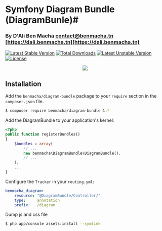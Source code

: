 # Symfony Diagram Bundle (DiagramBunle)#
### By D'Ali Ben Macha <contact@benmacha.tn> [https://dali.benmacha.tn](https://dali.benmacha.tn) ###


[![Latest Stable Version](https://poser.pugx.org/benmacha/diagram-bundle/version)](https://packagist.org/packages/benmacha/diagram-bundle) [![Total Downloads](https://poser.pugx.org/benmacha/diagram-bundle/downloads)](https://packagist.org/packages/benmacha/mousetracker) [![Latest Unstable Version](https://poser.pugx.org/benmacha/diagram-bundle/v/unstable)](//packagist.org/packages/benmacha/diagram-bundle) [![License](https://poser.pugx.org/benmacha/diagram-bundle/license)](https://packagist.org/packages/benmacha/diagram-bundle) 


<p align="center"><a href="https://dali.benmacha.tn" target="_blank">
    <img src="https://server.benmacha.tn/uploads/DiagramBundle.png">
</a></p>

## Installation ##

Add the `benmacha/diagram-bundle` package to your `require` section in the `composer.json` file.

``` bash
$ composer require benmacha/diagram-bundle 1.*
```


Add the DiagramBundle to your application's kernel:

``` php
<?php
public function registerBundles()
{
    $bundles = array(
        // ...
        new benmacha\DiagramBundle\DiagramBundle(),
        // ...
    );
    ...
}
```

Configure the `Tracker` in your `routing.yml`:

``` yaml
benmacha_diagram:
    resource: "@DiagramBundle/Controller/"
    type:     annotation
    prefix:   /diagram
```

Dump js and css file

``` bash
$ php app/console assets:install --symlink
```

